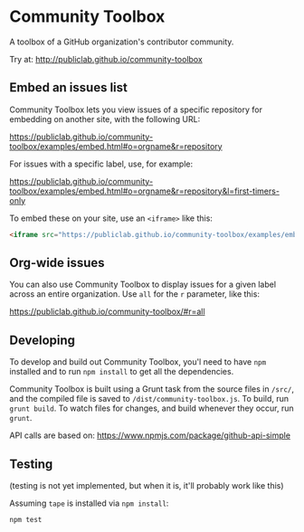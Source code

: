 Community Toolbox
====
 
A toolbox of a GitHub organization's contributor community.

Try at: http://publiclab.github.io/community-toolbox


## Embed an issues list

Community Toolbox lets you view issues of a specific repository for embedding on another site, with the following URL:

https://publiclab.github.io/community-toolbox/examples/embed.html#o=orgname&r=repository

For issues with a specific label, use, for example: 

https://publiclab.github.io/community-toolbox/examples/embed.html#o=orgname&r=repository&l=first-timers-only

To embed these on your site, use an `<iframe>` like this:

```html
<iframe src="https://publiclab.github.io/community-toolbox/examples/embed.html#o=orgname&r=repository" style="border:none;" width="100%" height="600px"></iframe>
```

## Org-wide issues

You can also use Community Toolbox to display issues for a given label across an entire organization. Use `all` for the `r` parameter, like this:

https://publiclab.github.io/community-toolbox/#r=all


## Developing

To develop and build out Community Toolbox, you'l need to have `npm` installed and to run `npm install` to get all the dependencies. 

Community Toolbox is built using a Grunt task from the source files in `/src/`, and the compiled file is saved to `/dist/community-toolbox.js`. To build, run `grunt build`. To watch files for changes, and build whenever they occur, run `grunt`. 

API calls are based on: https://www.npmjs.com/package/github-api-simple


## Testing

(testing is not yet implemented, but when it is, it'll probably work like this)

Assuming `tape` is installed via `npm install`:

`npm test`
